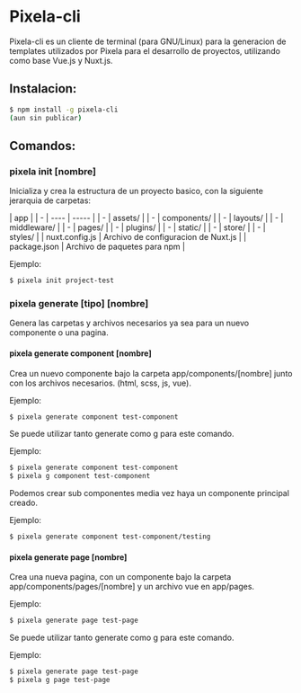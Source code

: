 # Pixela-cli
Pixela-cli es un cliente de terminal (para GNU/Linux) para la generacion de templates utilizados por Pixela para el desarrollo de proyectos, utilizando como base Vue.js y Nuxt.js.

## Instalacion:
```bash
$ npm install -g pixela-cli
(aun sin publicar)
```

## Comandos:

### pixela init [nombre]
Inicializa y crea la estructura de un proyecto basico, con la siguiente jerarquia de carpetas:

  | app  |
  | - | ---- | ----- |
  | - | assets/ |
  | - | components/ |
  | - | layouts/ |
  | - | middleware/ |
  | - | pages/ |
  | - | plugins/ |
  | - | static/ |
  | - | store/ |
  | - | styles/ |
  | nuxt.config.js  |  Archivo de configuracion de Nuxt.js |
  | package.json  |  Archivo de paquetes para npm |

Ejemplo:
```bash
$ pixela init project-test
```

### pixela generate [tipo] [nombre]
Genera las carpetas y archivos necesarios ya sea para un nuevo componente o una pagina.

#### pixela generate component [nombre]
Crea un nuevo componente bajo la carpeta app/components/[nombre] junto con los archivos necesarios. (html, scss, js, vue).

Ejemplo:
```bash
$ pixela generate component test-component
```

Se puede utilizar tanto generate como g para este comando.

Ejemplo:
```bash
$ pixela generate component test-component
$ pixela g component test-component
```

Podemos crear sub componentes media vez haya un componente principal creado.

Ejemplo:
```bash
$ pixela generate component test-component/testing
```

#### pixela generate page [nombre]
Crea una nueva pagina, con un componente bajo la carpeta app/components/pages/[nombre] y un archivo vue en app/pages.

Ejemplo:
```bash
$ pixela generate page test-page
```

Se puede utilizar tanto generate como g para este comando.

Ejemplo:
```bash
$ pixela generate page test-page
$ pixela g page test-page
```

